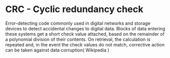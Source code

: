 # CRC - Cyclic redundancy check
Error-detecting code commonly used in digital networks and storage devices to detect accidental changes to digital data. 
Blocks of data entering these systems get a short check value attached, based on the remainder of a polynomial division of their contents. 
On retrieval, the calculation is repeated and, in the event the check values do not match, corrective action can be taken against data corruption( Wikipedia )
